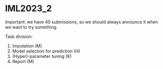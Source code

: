 # IML2023_2

Important: we have 40 submissions, so we should always announce it when we want to try something.

Task division:

1. Imputation (M)
2. Model selection for prediction (H)
3. (Hyper)-parameter tuning (K)
4. Report (M)
